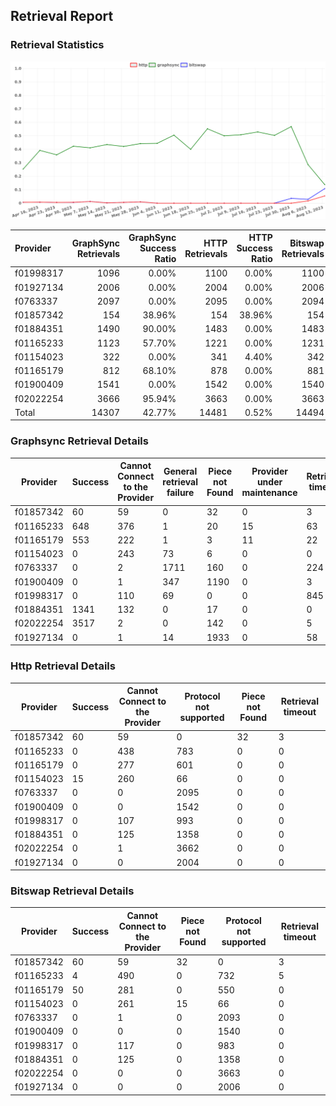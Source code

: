 ## Retrieval Report
### Retrieval Statistics
<img src="https://raw.githubusercontent.com/data-preservation-programs/filplus-checker-assets/main/filecoin-project/filecoin-plus-large-datasets/issues/464/1691995827616.png"/>

| Provider  | GraphSync Retrievals | GraphSync Success Ratio | HTTP Retrievals | HTTP Success Ratio | Bitswap Retrievals | Bitswap Success Ratio |
| :-------- | -------------------: | ----------------------: | --------------: | -----------------: | -----------------: | --------------------: |
| f01998317 |                 1096 |                   0.00% |            1100 |              0.00% |               1100 |                 0.00% |
| f01927134 |                 2006 |                   0.00% |            2004 |              0.00% |               2006 |                 0.00% |
| f0763337  |                 2097 |                   0.00% |            2095 |              0.00% |               2094 |                 0.00% |
| f01857342 |                  154 |                  38.96% |             154 |             38.96% |                154 |                38.96% |
| f01884351 |                 1490 |                  90.00% |            1483 |              0.00% |               1483 |                 0.00% |
| f01165233 |                 1123 |                  57.70% |            1221 |              0.00% |               1231 |                 0.32% |
| f01154023 |                  322 |                   0.00% |             341 |              4.40% |                342 |                 0.00% |
| f01165179 |                  812 |                  68.10% |             878 |              0.00% |                881 |                 5.68% |
| f01900409 |                 1541 |                   0.00% |            1542 |              0.00% |               1540 |                 0.00% |
| f02022254 |                 3666 |                  95.94% |            3663 |              0.00% |               3663 |                 0.00% |
| Total     |                14307 |                  42.77% |           14481 |              0.52% |              14494 |                 0.79% |

### Graphsync Retrieval Details
| Provider  | Success | Cannot Connect to the Provider | General retrieval failure | Piece not Found | Provider under maintenance | Retrieval timeout | Provider not online |
| --------- | ------- | ------------------------------ | ------------------------- | --------------- | -------------------------- | ----------------- | ------------------- |
| f01857342 | 60      | 59                             | 0                         | 32              | 0                          | 3                 | 0                   |
| f01165233 | 648     | 376                            | 1                         | 20              | 15                         | 63                | 0                   |
| f01165179 | 553     | 222                            | 1                         | 3               | 11                         | 22                | 0                   |
| f01154023 | 0       | 243                            | 73                        | 6               | 0                          | 0                 | 0                   |
| f0763337  | 0       | 2                              | 1711                      | 160             | 0                          | 224               | 0                   |
| f01900409 | 0       | 1                              | 347                       | 1190            | 0                          | 3                 | 0                   |
| f01998317 | 0       | 110                            | 69                        | 0               | 0                          | 845               | 72                  |
| f01884351 | 1341    | 132                            | 0                         | 17              | 0                          | 0                 | 0                   |
| f02022254 | 3517    | 2                              | 0                         | 142             | 0                          | 5                 | 0                   |
| f01927134 | 0       | 1                              | 14                        | 1933            | 0                          | 58                | 0                   |

### Http Retrieval Details
| Provider  | Success | Cannot Connect to the Provider | Protocol not supported | Piece not Found | Retrieval timeout |
| --------- | ------- | ------------------------------ | ---------------------- | --------------- | ----------------- |
| f01857342 | 60      | 59                             | 0                      | 32              | 3                 |
| f01165233 | 0       | 438                            | 783                    | 0               | 0                 |
| f01165179 | 0       | 277                            | 601                    | 0               | 0                 |
| f01154023 | 15      | 260                            | 66                     | 0               | 0                 |
| f0763337  | 0       | 0                              | 2095                   | 0               | 0                 |
| f01900409 | 0       | 0                              | 1542                   | 0               | 0                 |
| f01998317 | 0       | 107                            | 993                    | 0               | 0                 |
| f01884351 | 0       | 125                            | 1358                   | 0               | 0                 |
| f02022254 | 0       | 1                              | 3662                   | 0               | 0                 |
| f01927134 | 0       | 0                              | 2004                   | 0               | 0                 |

### Bitswap Retrieval Details
| Provider  | Success | Cannot Connect to the Provider | Piece not Found | Protocol not supported | Retrieval timeout |
| --------- | ------- | ------------------------------ | --------------- | ---------------------- | ----------------- |
| f01857342 | 60      | 59                             | 32              | 0                      | 3                 |
| f01165233 | 4       | 490                            | 0               | 732                    | 5                 |
| f01165179 | 50      | 281                            | 0               | 550                    | 0                 |
| f01154023 | 0       | 261                            | 15              | 66                     | 0                 |
| f0763337  | 0       | 1                              | 0               | 2093                   | 0                 |
| f01900409 | 0       | 0                              | 0               | 1540                   | 0                 |
| f01998317 | 0       | 117                            | 0               | 983                    | 0                 |
| f01884351 | 0       | 125                            | 0               | 1358                   | 0                 |
| f02022254 | 0       | 0                              | 0               | 3663                   | 0                 |
| f01927134 | 0       | 0                              | 0               | 2006                   | 0                 |
